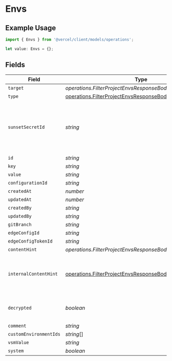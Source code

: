 # Envs

## Example Usage

```typescript
import { Envs } from '@vercel/client/models/operations';

let value: Envs = {};
```

## Fields

| Field                  | Type                                                                                                                                       | Required           | Description                                                                              |
| ---------------------- | ------------------------------------------------------------------------------------------------------------------------------------------ | ------------------ | ---------------------------------------------------------------------------------------- |
| `target`               | _operations.FilterProjectEnvsResponseBodyEnvsTarget_                                                                                       | :heavy_minus_sign: | N/A                                                                                      |
| `type`                 | [operations.FilterProjectEnvsResponseBodyEnvsResponseType](../../models/operations/filterprojectenvsresponsebodyenvsresponsetype.md)       | :heavy_minus_sign: | N/A                                                                                      |
| `sunsetSecretId`       | _string_                                                                                                                                   | :heavy_minus_sign: | This is used to identiy variables that have been migrated from type secret to sensitive. |
| `id`                   | _string_                                                                                                                                   | :heavy_minus_sign: | N/A                                                                                      |
| `key`                  | _string_                                                                                                                                   | :heavy_minus_sign: | N/A                                                                                      |
| `value`                | _string_                                                                                                                                   | :heavy_minus_sign: | N/A                                                                                      |
| `configurationId`      | _string_                                                                                                                                   | :heavy_minus_sign: | N/A                                                                                      |
| `createdAt`            | _number_                                                                                                                                   | :heavy_minus_sign: | N/A                                                                                      |
| `updatedAt`            | _number_                                                                                                                                   | :heavy_minus_sign: | N/A                                                                                      |
| `createdBy`            | _string_                                                                                                                                   | :heavy_minus_sign: | N/A                                                                                      |
| `updatedBy`            | _string_                                                                                                                                   | :heavy_minus_sign: | N/A                                                                                      |
| `gitBranch`            | _string_                                                                                                                                   | :heavy_minus_sign: | N/A                                                                                      |
| `edgeConfigId`         | _string_                                                                                                                                   | :heavy_minus_sign: | N/A                                                                                      |
| `edgeConfigTokenId`    | _string_                                                                                                                                   | :heavy_minus_sign: | N/A                                                                                      |
| `contentHint`          | _operations.FilterProjectEnvsResponseBodyContentHint_                                                                                      | :heavy_minus_sign: | N/A                                                                                      |
| `internalContentHint`  | [operations.FilterProjectEnvsResponseBodyInternalContentHint](../../models/operations/filterprojectenvsresponsebodyinternalcontenthint.md) | :heavy_minus_sign: | Similar to `contentHints`, but should not be exposed to the user.                        |
| `decrypted`            | _boolean_                                                                                                                                  | :heavy_minus_sign: | Whether `value` and `vsmValue` are decrypted.                                            |
| `comment`              | _string_                                                                                                                                   | :heavy_minus_sign: | N/A                                                                                      |
| `customEnvironmentIds` | _string_[]                                                                                                                                 | :heavy_minus_sign: | N/A                                                                                      |
| `vsmValue`             | _string_                                                                                                                                   | :heavy_minus_sign: | N/A                                                                                      |
| `system`               | _boolean_                                                                                                                                  | :heavy_minus_sign: | N/A                                                                                      |
